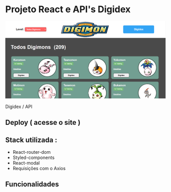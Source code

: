 # Projeto React e API's Digidex
![Astrodev](./src/assets/ImgReadme.png)

Digidex / API

## Deploy ( acesse o site )


## Stack utilizada :
* React-router-dom <br>
* Styled-components<br>
* React-modal<br>
* Requisições com o Axios


## Funcionalidades
